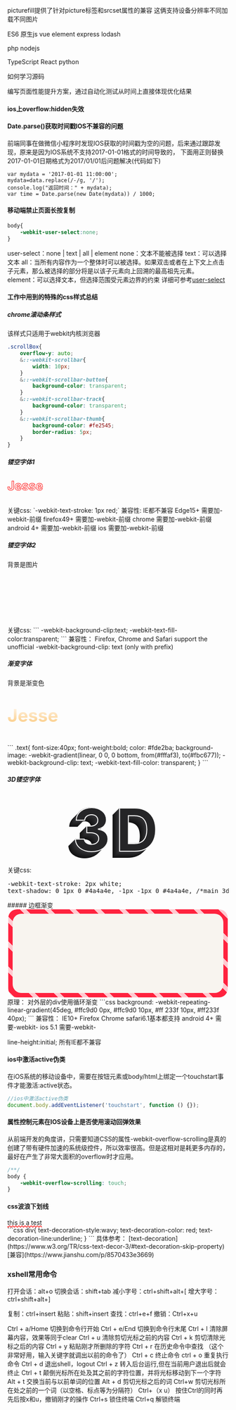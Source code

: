 picturefill提供了针对picture标签和srcset属性的兼容 这俩支持设备分辨率不同加载不同图片

ES6  原生js
vue element
express
lodash

php
nodejs

TypeScript
React
python


如何学习源码

编写页面性能提升方案，通过自动化测试从时间上直接体现优化结果

#### ios上overflow:hidden失效

#### Date.parse()获取时间戳IOS不兼容的问题
前端同事在做微信小程序时发现IOS获取的时间戳为空的问题，后来通过跟踪发现，原来是因为IOS系统不支持2017-01-01格式的时间导致的，
下面用正则替换2017-01-01日期格式为2017/01/01后问题解决(代码如下)
```
var mydata = '2017-01-01 11:00:00';
mydata=data.replace(/-/g, '/');
console.log("返回时间：" + mydata);
var time = Date.parse(new Date(mydata)) / 1000;
```
#### 移动端禁止页面长按复制
```css
body{
    -webkit-user-select:none;
}
```
user-select：none | text | all | element
none：文本不能被选择
text：可以选择文本
all：当所有内容作为一个整体时可以被选择。如果双击或者在上下文上点击子元素，那么被选择的部分将是以该子元素向上回溯的最高祖先元素。
element：可以选择文本，但选择范围受元素边界的约束
详细可参考[user-select](http://www.css88.com/book/css/properties/user-interface/user-select.htm)




#### 工作中用到的特殊的css样式总结
##### chrome滚动条样式
该样式只适用于webkit内核浏览器
```css
.scrollBox{
    overflow-y: auto;
    &::-webkit-scrollbar{
        width: 10px;
    }
    &::-webkit-scrollbar-button{
        background-color: transparent;
    }
    &::-webkit-scrollbar-track{
        background-color: transparent;
    }
    &::-webkit-scrollbar-thumb{
        background-color: #fe2545;
        border-radius: 5px;
    }
}
```

##### 镂空字体1
<p style="-webkit-text-stroke: 1px red;color:transparent;font-size:28px;font-weight:bold;">Jesse</p>
关键css:
`-webkit-text-stroke: 1px red;`
兼容性:
IE都不兼容 Edge15+ 需要加-webkit-前缀
firefox49+ 需要加-webkit-前缀
chrome 需要加-webkit-前缀
android 4+ 需要加-webkit-前缀
ios 需要加-webkit-前缀

##### 镂空字体2
背景是图片
<div style="background: url('http://o8l2fza1x.bkt.clouddn.com/bg.jpg');-webkit-background-clip:text;"><p style="font-size: 40px;font-weight: bold;-webkit-text-fill-color:transparent;">Jesse</p></div>
关键css:
```
-webkit-background-clip:text;
-webkit-text-fill-color:transparent;
```
兼容性：
Firefox, Chrome and Safari support the unofficial -webkit-background-clip: text (only with prefix)

##### 渐变字体
背景是渐变色
<p style="font-size: 40px;
    color: #fde2ba;
    font-weight:bold;
    background-image: -webkit-gradient(linear, 0 0, 0 bottom, from(#fffaf3), to(#fbc677));
    -webkit-background-clip: text;
    -webkit-text-fill-color: transparent;">Jesse</p>
```
.text{
    font-size:40px;
    font-weight:bold;
    color: #fde2ba;
    background-image: -webkit-gradient(linear, 0 0, 0 bottom, from(#fffaf3), to(#fbc677));
    -webkit-background-clip: text;
    -webkit-text-fill-color: transparent;
}
```

##### 3D镂空字体
<div style="text-align: center;
    -webkit-text-stroke: 2px white;
    position: relative;
    text-transform: uppercase;
    color: #252527;
    font-size: 14vw;
    letter-spacing: 1.2vw;
    font-weight: 700;
    text-shadow: 0 1px 0 #4a4a4e, -1px -1px 0 #4a4a4e, /*main 3d shadow*/ -1px 0px 0 #343437, -2px 1px 0 #343437, -3px 2px 0 #313134, -4px 3px 0 #2f2f31, -5px 4px 0 #2c2c2f, -6px 5px 0 #2a2a2c, -7px 6px 0 #27272a, -8px 7px 0 #252527, -9px 8px 0 #232324, -10px 9px 0 #202022, -11px 10px 0 #1e1e1f, -12px 11px 0 #1b1b1d, -13px 12px 0 #19191a, -14px 13px 0 #161617, -15px 14px 0 #141415, -16px 15px 0 #111112, /*top right*/ 0 -1px 1px #ffffff, 0 -2px 0px #ffffff, /*bottom left corner*/ -15px 14px 0px #ffffff, -16px 15px 0px #ffffff, -17px 16px 0px #ffffff, -18px 17px 0px #ffffff, -2px -1px 0 #ffffff, -3px 0px 0 #ffffff, /*top left corner*/ -19px 15px 0 #ffffff, -18px 14px 0 #ffffff, -17px 13px 0 #ffffff, -16px 12px 0 #ffffff, -15px 11px 0 #ffffff, -14px 10px 0 #ffffff, -13px 9px 0 #ffffff, -12px 8px 0 #ffffff, -11px 7px 0 #ffffff, -10px 6px 0 #ffffff, -9px 5px 0 #ffffff, -8px 4px 0 #ffffff, -7px 3px 0 #ffffff, -6px 2px 0 #ffffff, -5px 1px 0 #ffffff, -4px 0px 0 #ffffff, /*lower right / (upper right side for capital T like H etc letters. */ 0px 2px 0px #ffffff, -1px 3px 0px #ffffff, -2px 4px 0px #ffffff, -3px 5px 0px #ffffff, -4px 6px 0px #ffffff, -5px 7px 0px #ffffff, -6px 8px 0px #ffffff, -7px 9px 0px #ffffff, -8px 10px 0px #ffffff, -9px 11px 0px #ffffff, -10px 12px 0px #ffffff, -11px 13px 0px #ffffff, -12px 14px 0px #ffffff, -13px 15px 0px #ffffff, -14px 16px 0px #ffffff, -15px 17px 0px #ffffff;">3d</div>
关键css:
<pre>
-webkit-text-stroke: 2px white;
text-shadow: 0 1px 0 #4a4a4e, -1px -1px 0 #4a4a4e, /*main 3d shadow*/ -1px 0px 0 #343437, -2px 1px 0 #343437, -3px 2px 0 #313134, -4px 3px 0 #2f2f31, -5px 4px 0 #2c2c2f, -6px 5px 0 #2a2a2c, -7px 6px 0 #27272a, -8px 7px 0 #252527, -9px 8px 0 #232324, -10px 9px 0 #202022, -11px 10px 0 #1e1e1f, -12px 11px 0 #1b1b1d, -13px 12px 0 #19191a, -14px 13px 0 #161617, -15px 14px 0 #141415, -16px 15px 0 #111112, /*top right*/ 0 -1px 1px #ffffff, 0 -2px 0px #ffffff, /*bottom left corner*/ -15px 14px 0px #ffffff, -16px 15px 0px #ffffff, -17px 16px 0px #ffffff, -18px 17px 0px #ffffff, -2px -1px 0 #ffffff, -3px 0px 0 #ffffff, /*top left corner*/ -19px 15px 0 #ffffff, -18px 14px 0 #ffffff, -17px 13px 0 #ffffff, -16px 12px 0 #ffffff, -15px 11px 0 #ffffff, -14px 10px 0 #ffffff, -13px 9px 0 #ffffff, -12px 8px 0 #ffffff, -11px 7px 0 #ffffff, -10px 6px 0 #ffffff, -9px 5px 0 #ffffff, -8px 4px 0 #ffffff, -7px 3px 0 #ffffff, -6px 2px 0 #ffffff, -5px 1px 0 #ffffff, -4px 0px 0 #ffffff, /*lower right / (upper right side for capital T like H etc letters. */ 0px 2px 0px #ffffff, -1px 3px 0px #ffffff, -2px 4px 0px #ffffff, -3px 5px 0px #ffffff, -4px 6px 0px #ffffff, -5px 7px 0px #ffffff, -6px 8px 0px #ffffff, -7px 9px 0px #ffffff, -8px 10px 0px #ffffff, -9px 11px 0px #ffffff, -10px 12px 0px #ffffff, -11px 13px 0px #ffffff, -12px 14px 0px #ffffff, -13px 15px 0px #ffffff, -14px 16px 0px #ffffff, -15px 17px 0px #ffffff;
</pre>
##### 边框渐变
<section style="width: 500px;
    height: 200px;
    margin: 0 auto;
    border-radius: 20px;
    background-color: #ff233f;
    background: -webkit-repeating-linear-gradient(45deg, #ffc9d0, #ffc9d0 10px, #ff233f 10px, #ff233f 40px);
    overflow: hidden;">
    <div style="width: 480px;
        margin: 10px auto;
        background-color: #f8f4ef;
        height: 180px;
        border-radius: 20px;">
    </div>
</section>
原理：
对外层的div使用循环渐变
```css
background: -webkit-repeating-linear-gradient(45deg, #ffc9d0 0px, #ffc9d0 10px, #ff 233f 10px, #ff233f 40px);
```
兼容性：
IE10+ Firefox Chrome safari6.1基本都支持
android 4+ 需要-webkit-
ios 5.1 需要-webkit-

line-height:initial; 所有IE都不兼容

#### ios中激活active伪类
在iOS系统的移动设备中，需要在按钮元素或body/html上绑定一个touchstart事件才能激活:active状态。
```js
//ios中激活active伪类
document.body.addEventListener('touchstart', function () {});
```

#### 属性控制元素在IOS设备上是否使用滚动回弹效果
从前端开发的角度讲，只需要知道CSS的属性-webkit-overflow-scrolling是真的创建了带有硬件加速的系统级控件，所以效率很高。但是这相对是耗更多内存的，最好在产生了非常大面积的overflow时才应用。
```css
/**/
body {
    -webkit-overflow-scrolling: touch;
}
```

#### css波浪下划线
<div style="text-decoration-style:wavy;text-decoration-color: red;text-decoration-line:underline;">this is a test</div>
```css
div{
    text-decoration-style:wavy;
    text-decoration-color: red;
    text-decoration-line:underline;
}
```
具体参考：
[text-decoration](https://www.w3.org/TR/css-text-decor-3/#text-decoration-skip-property)
[兼容](https://www.jianshu.com/p/8570433e3669)


### xshell常用命令
打开会话：alt+o
切换会话：shift+tab
减小字号：ctrl+shift+alt+[
增大字号：ctrl+shift+alt+]

复制：ctrl+insert
粘贴：shift+insert
查找：ctrl+e+f
撤销：Ctrl+x+u

Ctrl + a/Home 切换到命令行开始
Ctrl + e/End 切换到命令行末尾
Ctrl + l 清除屏幕内容，效果等同于clear
Ctrl + u 清除剪切光标之前的内容
Ctrl + k 剪切清除光标之后的内容
Ctrl + y 粘贴刚才所删除的字符
Ctrl + r 在历史命令中查找 （这个非常好用，输入关键字就调出以前的命令了）
Ctrl + c 终止命令
ctrl + o 重复执行命令
Ctrl + d 退出shell，logout
Ctrl + z 转入后台运行,但在当前用户退出后就会终止
Ctrl + t 颠倒光标所在处及其之前的字符位置，并将光标移动到下一个字符
Alt + t 交换当前与以前单词的位置
Alt + d 剪切光标之后的词
Ctrl+w 剪切光标所在处之前的一个词（以空格、标点等为分隔符）
Ctrl+（x u） 按住Ctrl的同时再先后按x和u，撤销刚才的操作
Ctrl+s 锁住终端
Ctrl+q 解锁终端
